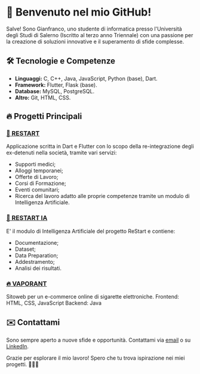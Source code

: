 # 🚀 Benvenuto nel mio GitHub!

Salve! Sono Gianfranco, uno studente di informatica presso l'Università degli Studi di Salerno (Iscritto al terzo anno Triennale) 
con una passione per la creazione di soluzioni innovative e il superamento di sfide complesse.

## 🛠️ Tecnologie e Competenze

- **Linguaggi:** C, C++, Java, JavaScript, Python (base), Dart.
- **Framework:** Flutter, Flask (base).
- **Database:** MySQL, PostgreSQL.
- **Altro:** Git, HTML, CSS.

## 🔥 Progetti Principali

### [🚀 RESTART](https://github.com/gianfrancobarba/ReStart)
Applicazione scritta in Dart e Flutter con lo scopo della re-integrazione degli ex-detenuti nella società, 
tramite vari servizi:
- Supporti medici;
- Alloggi temporanei;
- Offerte di Lavoro;
- Corsi di Formazione;
- Eventi comunitari;
- Ricerca del lavoro adatto alle proprie competenze tramite un modulo di Intelligenza Artificiale.

### [🚀 RESTART IA](https://github.com/gianfrancobarba/RestartIA)
E' il modulo di Intelligenza Artificiale del progetto ReStart e contiene:
- Documentazione;
- Dataset;
- Data Preparation;
- Addestramento;
- Analisi dei risultati.
  
### [🔥 VAPORANT](https://github.com/gianfrancobarba/Vaporant)
Sitoweb per un e-commerce online di sigarette elettroniche.
Frontend: HTML, CSS, JavaScript
Backend: Java

## ✉️ Contattami

Sono sempre aperto a nuove sfide e opportunità. Contattami via [email](mailto:gianfrancobarba25@gmail.com) o su [LinkedIn](https://www.linkedin.com/in/gianfranco-barba-a732462a7/).

Grazie per esplorare il mio lavoro! Spero che tu trova ispirazione nei miei progetti. 👨‍💻✨
